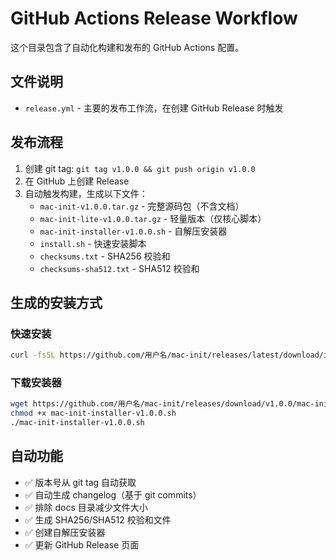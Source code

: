 # GitHub Actions Release Workflow

这个目录包含了自动化构建和发布的 GitHub Actions 配置。

## 文件说明

- `release.yml` - 主要的发布工作流，在创建 GitHub Release 时触发

## 发布流程

1. 创建 git tag: `git tag v1.0.0 && git push origin v1.0.0`
2. 在 GitHub 上创建 Release
3. 自动触发构建，生成以下文件：
   - `mac-init-v1.0.0.tar.gz` - 完整源码包（不含文档）
   - `mac-init-lite-v1.0.0.tar.gz` - 轻量版本（仅核心脚本）
   - `mac-init-installer-v1.0.0.sh` - 自解压安装器
   - `install.sh` - 快速安装脚本
   - `checksums.txt` - SHA256 校验和
   - `checksums-sha512.txt` - SHA512 校验和

## 生成的安装方式

### 快速安装
```bash
curl -fsSL https://github.com/用户名/mac-init/releases/latest/download/install.sh | bash
```

### 下载安装器
```bash
wget https://github.com/用户名/mac-init/releases/download/v1.0.0/mac-init-installer-v1.0.0.sh
chmod +x mac-init-installer-v1.0.0.sh
./mac-init-installer-v1.0.0.sh
```

## 自动功能

- ✅ 版本号从 git tag 自动获取
- ✅ 自动生成 changelog（基于 git commits）
- ✅ 排除 docs 目录减少文件大小
- ✅ 生成 SHA256/SHA512 校验和文件
- ✅ 创建自解压安装器
- ✅ 更新 GitHub Release 页面